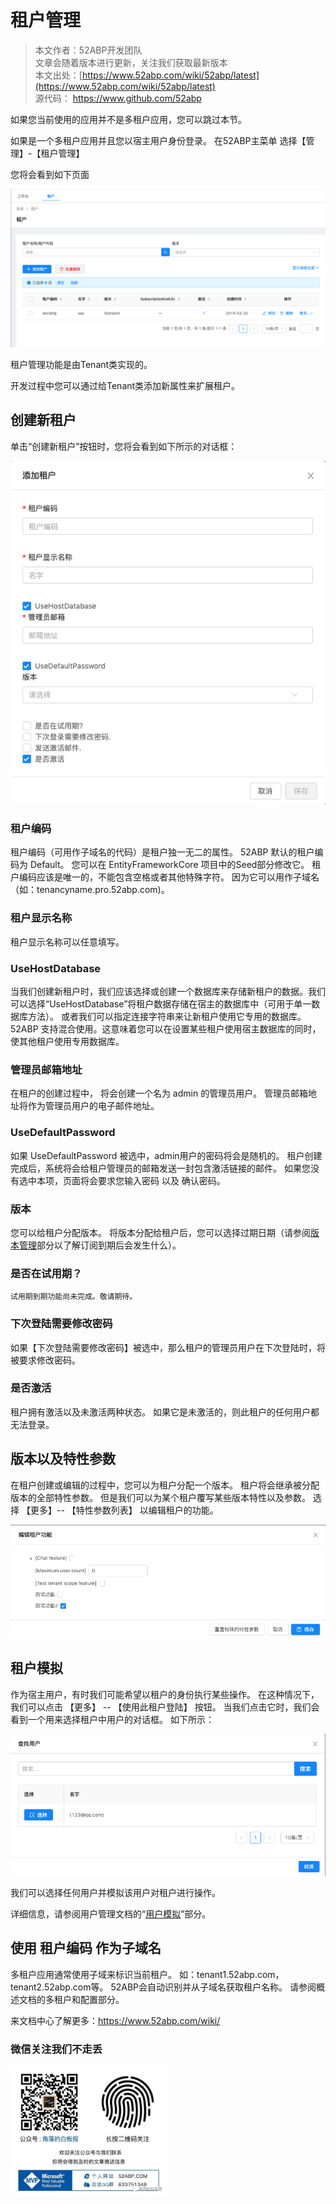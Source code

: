 # 租户管理

> 本文作者：52ABP开发团队 </br>
> 文章会随着版本进行更新，关注我们获取最新版本 </br>
> 本文出处：[https://www.52abp.com/wiki/52abp/latest](https://www.52abp.com/wiki/52abp/latest) </br>
> 源代码： https://www.github.com/52abp </br>


如果您当前使用的应用并不是多租户应用，您可以跳过本节。

如果是一个多租户应用并且您以宿主用户身份登录。
在52ABP主菜单 选择【管理】-【租户管理】

您将会看到如下页面

![image](images/Features-52ABP-NG-Tenant-Management-1.png)

租户管理功能是由Tenant类实现的。

开发过程中您可以通过给Tenant类添加新属性来扩展租户。

## 创建新租户

单击“创建新租户”按钮时，您将会看到如下所示的对话框：

![image](images/Features-52ABP-NG-Tenant-Management-2.png)

### 租户编码
租户编码（可用作子域名的代码）是租户独一无二的属性。 
52ABP 默认的租户编码为 Default。
您可以在 EntityFrameworkCore 项目中的Seed部分修改它。
租户编码应该是唯一的，不能包含空格或者其他特殊字符。
因为它可以用作子域名（如：tenancyname.pro.52abp.com)。

### 租户显示名称
租户显示名称可以任意填写。

### UseHostDatabase
当我们创建新租户时，我们应该选择或创建一个数据库来存储新租户的数据。我们可以选择“UseHostDatabase”将租户数据存储在宿主的数据库中（可用于单一数据库方法）。
或者我们可以指定连接字符串来让新租户使用它专用的数据库。
52ABP 支持混合使用。这意味着您可以在设置某些租户使用宿主数据库的同时，使其他租户使用专用数据库。

### 管理员邮箱地址
在租户的创建过程中， 将会创建一个名为 admin 的管理员用户。
管理员邮箱地址将作为管理员用户的电子邮件地址。

### UseDefaultPassword
如果 UseDefaultPassword 被选中，admin用户的密码将会是随机的。
租户创建完成后，系统将会给租户管理员的邮箱发送一封包含激活链接的邮件。
如果您没有选中本项，页面将会要求您输入密码 以及 确认密码。

### 版本
您可以给租户分配版本。
将版本分配给租户后，您可以选择过期日期（请参阅[版本管理](Features-52ABP-NG-Edition-Management.md)部分以了解订阅到期后会发生什么）。

### 是否在试用期？
`试用期到期功能尚未完成。敬请期待。`

### 下次登陆需要修改密码
如果【下次登陆需要修改密码】被选中，那么租户的管理员用户在下次登陆时，将被要求修改密码。

### 是否激活
租户拥有激活以及未激活两种状态。 如果它是未激活的，则此租户的任何用户都无法登录。
 
## 版本以及特性参数
在租户创建或编辑的过程中，您可以为租户分配一个版本。
租户将会继承被分配版本的全部特性参数。
但是我们可以为某个租户覆写某些版本特性以及参数。
选择 【更多】-- 【特性参数列表】 以编辑租户的功能。

![image](images/Features-52ABP-NG-Tenant-Management-3.png)


## 租户模拟
作为宿主用户，有时我们可能希望以租户的身份执行某些操作。
在这种情况下，我们可以点击 【更多】 -- 【使用此租户登陆】 按钮。
当我们点击它时，我们会看到一个用来选择租户中用户的对话框。
如下所示：

![image](images/Features-52ABP-NG-Tenant-Management-4.png)

我们可以选择任何用户并模拟该用户对租户进行操作。

详细信息，请参阅用户管理文档的“[用户模拟](Features-52ABP-NG-User-Management.md)”部分。

## 使用 租户编码 作为子域名
多租户应用通常使用子域来标识当前租户。
如：tenant1.52abp.com，tenant2.52abp.com等。
52ABP会自动识别并从子域名获取租户名称。
请参阅概述文档的多租户和配置部分。
<!-- TODO: 完善文档，或者另外找一个地方存放此部分内容
-->

来文档中心了解更多：https://www.52abp.com/wiki/ 

### 微信关注我们不走丢

<img src="https://raw.githubusercontent.com/52ABP/Documents/V0.16/src/mvc/images/jiaoluowechat.png" class="img-fluid text-center " alt="公众号：角落的白板报" style="
    height: 80;
    width: 250px;"/>
